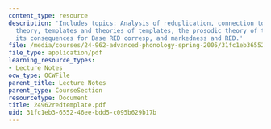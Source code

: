 ```yaml
---
content_type: resource
description: 'Includes topics: Analysis of reduplication, connection to correspondence
  theory, templates and theories of templates, the prosodic theory of templates and
  its consequences for Base RED corresp, and markedness and RED.'
file: /media/courses/24-962-advanced-phonology-spring-2005/31fc1eb3655246eebdd5c095b629b17b_24962redtemplate.pdf
file_type: application/pdf
learning_resource_types:
- Lecture Notes
ocw_type: OCWFile
parent_title: Lecture Notes
parent_type: CourseSection
resourcetype: Document
title: 24962redtemplate.pdf
uid: 31fc1eb3-6552-46ee-bdd5-c095b629b17b
---
```

